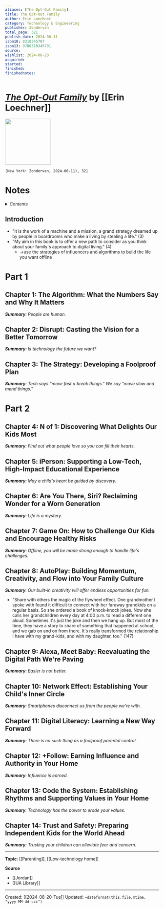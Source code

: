 ```yaml
---
aliases: [The Opt-Out Family]
title: The Opt-Out Family
author: Erin Loechner
category: Technology & Engineering
publisher: Zondervan
total_page: 321
publish_date: 2024-06-11
isbn10: 0310345707
isbn13: 9780310345701
source: 
wishlist: 2024-08-20
acquired: 
started: 
finished: 
finishednotes: 
---
```

# *[The Opt-Out Family]()* by [[Erin Loechner]]

<img src="http://books.google.com/books/content?id=_2LhEAAAQBAJ&printsec=frontcover&img=1&zoom=1&edge=curl&source=gbs_api" width=150>

`(New York: Zondervan, 2024-06-11), 321`


# Notes

<details>
 <summary><i>Contents</i></summary>
<!-- MarkdownTOC autolink="true" -->

<!-- /MarkdownTOC -->
</details>


## Introduction 
- "It is the work of a machine and a mission, a grand strategy dreamed up by people in boardrooms who make a living by stealing a life." (3)
- "My aim in this book is to offer a new path to consider as you think about your family's approach to digital living." (4)
	- →use the strategies of influencers and algorithms to build the life you want offline 

# Part 1
## Chapter 1: The Algorithm: What the Numbers Say and Why It Matters
_**Summary**: People are human._



## Chapter 2: Disrupt: Casting the Vision for a Better Tomorrow
_**Summary**: Is technology the future we want?_



## Chapter 3: The Strategy: Developing a Foolproof Plan
_**Summary**: Tech says "move fast a break things." We say "move slow and mend things."_



# Part 2
## Chapter 4: N of 1: Discovering What Delights Our Kids Most
_**Summary**: Find out what people love so you can fill their hearts._



## Chapter 5: iPerson: Supporting a Low-Tech, High-Impact Educational Experience
_**Summary**: May a child's heart be guided by discovery._



## Chapter 6: Are You There, Siri? Reclaiming Wonder for a Worn Generation
_**Summary**: Life is a mystery._



## Chapter 7: Game On: How to Challenge Our Kids and Encourage Healthy Risks
_**Summary**: Offline, you will be made strong enough to handle life's challenges._



## Chapter 8: AutoPlay: Building Momentum, Creativity, and Flow into Your Family Culture
_**Summary**: Our built-in creativity will offer endless opportunities for fun._
- "Share with others the magic of the flywheel effect. One grandmother I spoke with found it difficult to connect with her faraway grandkids on a regular basis. So she ordered a book of knock-knock jokes. Now she calls her grandchildren every day at 4:00 p.m. to read a different one aloud. Sometimes it's just the joke and then we hang up. But most of the time, they have a story to share of something that happened at school, and we gab on and on from there. It's really transformed the relationship I have with my grand-kids, and with my daughter, too." (147)


## Chapter 9: Alexa, Meet Baby: Reevaluating the Digital Path We're Paving
_**Summary**: Easier is not better._


## Chapter 10: Network Effect: Establishing Your Child's Inner Circle
_**Summary**: Smartphones disconnect us from the people we're with._



## Chapter 11: Digital Literacy: Learning a New Way Forward
_**Summary**: There is no such thing as a foolproof parental control._



## Chapter 12: +Follow: Earning Influence and Authority in Your Home
_**Summary**: Influence is earned._



## Chapter 13: Code the System: Establishing Rhythms and Supporting Values in Your Home
_**Summary**: Technology has the power to erode your values._



## Chapter 14: Trust and Safety: Preparing Independent Kids for the World Ahead
_**Summary**: Trusting your children can alleviate fear and concern._



--- 
**Topic**: [[Parenting]], [[Low-technology home]]

**Source**
- [[Jordan]]
- [[UA Library]]
 
---
Created: [[2024-08-20-Tue]]
Updated: `=dateformat(this.file.mtime, "yyyy-MM-dd-ccc")`